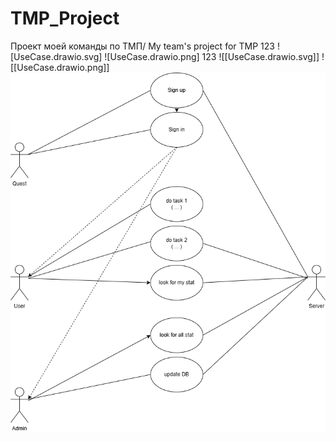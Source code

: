 # TMP_Project
Проект моей команды по ТМП/ My team's project for TMP
123
![UseCase.drawio.svg]
![UseCase.drawio.png]
123
![[UseCase.drawio.svg]]
![[UseCase.drawio.png]]
[![Test Embedding draw.io](UseCase.drawio.png)](https://app.diagrams.net/#Hphilip-gai/github-drawio/main/Test%20Embedding.drawio.svg)
